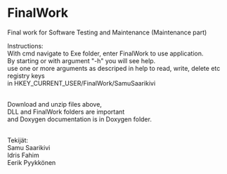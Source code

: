 # FinalWork
Final work for Software Testing and Maintenance  (Maintenance part)<br/>

Instructions:<br/>
  With cmd navigate to Exe folder, enter FinalWork to use application.
  <br/>
  By starting or with argument "-h" you will see help.
  <br/>
  use one or more arguments as descriped in help to read, write, delete etc registry keys
  <br/>
  in HKEY_CURRENT_USER/FinalWork/SamuSaarikivi<br/><br/>
  
  Download and unzip files above, <br/>
  DLL and FinalWork folders are important<br/>
  and Doxygen documentation is in Doxygen folder.
  <br/><br/>
  
  
  
  Tekijät:  <br/>
            Samu Saarikivi<br/>
            Idris Fahim<br/>
            Eerik Pyykkönen
